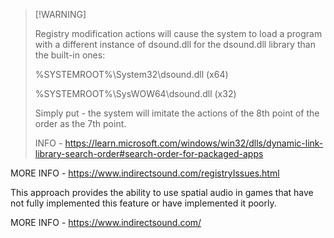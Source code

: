 > [!WARNING] <p>
> Registry modification actions will cause the system to load a program with a different instance of dsound.dll for the dsound.dll library than the built-in ones: <p>
> %SYSTEMROOT%\System32\dsound.dll (x64) <p>
> %SYSTEMROOT%\SysWOW64\dsound.dll (x32) <p>
> Simply put - the system will imitate the actions of the 8th point of the order as the 7th point.
>
> INFO - https://learn.microsoft.com/windows/win32/dlls/dynamic-link-library-search-order#search-order-for-packaged-apps

MORE INFO - https://www.indirectsound.com/registryIssues.html

This approach provides the ability to use spatial audio in games that have not fully implemented this feature or have implemented it poorly.

MORE INFO - https://www.indirectsound.com/
